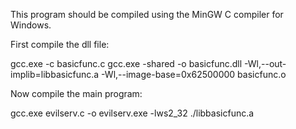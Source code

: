 This program should be compiled using the MinGW C compiler for Windows.<br>

First compile the dll file:

gcc.exe -c basicfunc.c
gcc.exe -shared -o basicfunc.dll -Wl,--out-implib=libbasicfunc.a -Wl,--image-base=0x62500000 basicfunc.o

Now compile the main program:

gcc.exe evilserv.c -o evilserv.exe -lws2_32 ./libbasicfunc.a
